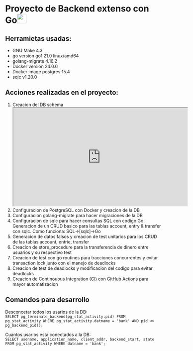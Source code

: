 # Proyecto de Backend extenso con Go<img id="go" src="https://devicon-website.vercel.app/api/go/plain.svg?color=%2300ACD7" width="30" />

## Herramietas usadas:
- GNU Make 4.3
- go version go1.21.0 linux/amd64
- golang-migrate 4.16.2
- Docker version 24.0.6
- Docker image postgres:15.4
- sqlc v1.20.0

## Acciones realizadas en el proyecto:
1. Creacion del DB schema
   <iframe width="560" height="315" src='https://dbdiagram.io/embed/64f10dee02bd1c4a5ec5a954'> </iframe>
2. Configuracion de PostgreSQL con Docker y creacion de la DB
3. Configuracion golang-migrate para hacer migraciones de la DB
4. Configuracion de sqlc para hacer consultas SQL con codigo Go. Generacion de un CRUD basico para las tablas account, entry & transfer con sqlc. Como funciona: SQL->[sqlc]->Go
5. Generacion de datos falsos y creacion de test unitarios para los CRUD de las tablas account, entrie, transfer
6. Creacion de store_procedure para la transferencia de dinero entre usuarios y su respectivo test
7. Creacion de test con go routines para tracciones concurrentes y evitar transaction lock junto con el manejo de deadlocks
8. Creacion de test de deadlocks y modificacion del codigo para evitar deadlocks
9.  Creacion de Continouous Integration (CI) con GitHub Actions para mayor automatizacion

## Comandos para desarrollo
Desconcetar todos los usarios de la DB:  
``` SELECT pg_terminate_backend(pg_stat_activity.pid) FROM pg_stat_activity WHERE pg_stat_activity.datname = 'bank' AND pid <> pg_backend_pid(); ```

Cuantos usarios esta conectados a la DB:  
``` SELECT usename, application_name, client_addr, backend_start, state FROM pg_stat_activity WHERE datname = 'bank'; ```